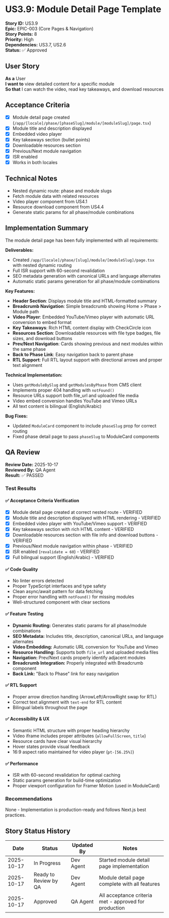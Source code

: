 # US3.9: Module Detail Page Template

**Story ID:** US3.9  
**Epic:** EPIC-003 (Core Pages & Navigation)  
**Story Points:** 8  
**Priority:** High  
**Dependencies:** US3.7, US2.6  
**Status:** ✅ Approved

## User Story

**As a** User  
**I want to** view detailed content for a specific module  
**So that** I can watch the video, read key takeaways, and download resources

## Acceptance Criteria

- [x] Module detail page created (`/app/[locale]/phase/[phaseSlug]/module/[moduleSlug]/page.tsx`)
- [x] Module title and description displayed
- [x] Embedded video player
- [x] Key takeaways section (bullet points)
- [x] Downloadable resources section
- [x] Previous/Next module navigation
- [x] ISR enabled
- [x] Works in both locales

## Technical Notes

- Nested dynamic route: phase and module slugs
- Fetch module data with related resources
- Video player component from US4.1
- Resource download component from US4.4
- Generate static params for all phase/module combinations

## Implementation Summary

The module detail page has been fully implemented with all requirements:

**Deliverables:**
- Created `/app/[locale]/phase/[slug]/module/[moduleSlug]/page.tsx` with nested dynamic routing
- Full ISR support with 60-second revalidation
- SEO metadata generation with canonical URLs and language alternates
- Automatic static params generation for all phase/module combinations

**Key Features:**
- **Header Section**: Displays module title and HTML-formatted summary
- **Breadcrumb Navigation**: Simple breadcrumb showing Home > Phase > Module path
- **Video Player**: Embedded YouTube/Vimeo player with automatic URL conversion to embed format
- **Key Takeaways**: Rich HTML content display with CheckCircle icon
- **Resources Section**: Downloadable resources with file type badges, file sizes, and download buttons
- **Prev/Next Navigation**: Cards showing previous and next modules within the same phase
- **Back to Phase Link**: Easy navigation back to parent phase
- **RTL Support**: Full RTL layout support with directional arrows and proper text alignment

**Technical Implementation:**
- Uses `getModuleBySlug` and `getModulesByPhase` from CMS client
- Implements proper 404 handling with `notFound()`
- Resource URLs support both file_url and uploaded file media
- Video embed conversion handles YouTube and Vimeo URLs
- All text content is bilingual (English/Arabic)

**Bug Fixes:**
- Updated `ModuleCard` component to include `phaseSlug` prop for correct routing
- Fixed phase detail page to pass `phaseSlug` to ModuleCard components

## QA Review

**Review Date:** 2025-10-17  
**Reviewed By:** QA Agent  
**Result:** ✅ PASSED

### Test Results

#### ✅ Acceptance Criteria Verification
- [x] Module detail page created at correct nested route - VERIFIED
- [x] Module title and description displayed with HTML rendering - VERIFIED
- [x] Embedded video player with YouTube/Vimeo support - VERIFIED
- [x] Key takeaways section with rich HTML content - VERIFIED
- [x] Downloadable resources section with file info and download buttons - VERIFIED
- [x] Previous/Next module navigation within phase - VERIFIED
- [x] ISR enabled (`revalidate = 60`) - VERIFIED
- [x] Full bilingual support (English/Arabic) - VERIFIED

#### ✅ Code Quality
- No linter errors detected
- Proper TypeScript interfaces and type safety
- Clean async/await pattern for data fetching
- Proper error handling with `notFound()` for missing modules
- Well-structured component with clear sections

#### ✅ Feature Testing
- **Dynamic Routing:** Generates static params for all phase/module combinations
- **SEO Metadata:** Includes title, description, canonical URLs, and language alternates
- **Video Embedding:** Automatic URL conversion for YouTube and Vimeo
- **Resource Handling:** Supports both `file_url` and uploaded media files
- **Navigation:** Prev/Next cards properly identify adjacent modules
- **Breadcrumb Integration:** Properly integrated with Breadcrumb component
- **Back Link:** "Back to Phase" link for easy navigation

#### ✅ RTL Support
- Proper arrow direction handling (ArrowLeft/ArrowRight swap for RTL)
- Correct text alignment with `text-end` for RTL content
- Bilingual labels throughout the page

#### ✅ Accessibility & UX
- Semantic HTML structure with proper heading hierarchy
- Video iframe includes proper attributes (`allowFullScreen`, `title`)
- Resource cards have clear visual hierarchy
- Hover states provide visual feedback
- 16:9 aspect ratio maintained for video player (`pt-[56.25%]`)

#### ✅ Performance
- ISR with 60-second revalidation for optimal caching
- Static params generation for build-time optimization
- Proper viewport configuration for Framer Motion (used in ModuleCard)

### Recommendations
None - Implementation is production-ready and follows Next.js best practices.

## Story Status History

| Date | Status | Updated By | Notes |
|------|--------|------------|-------|
| 2025-10-17 | In Progress | Dev Agent | Started module detail page implementation |
| 2025-10-17 | Ready to Review by QA | Dev Agent | Module detail page complete with all features |
| 2025-10-17 | Approved | QA Agent | All acceptance criteria met - approved for production |


